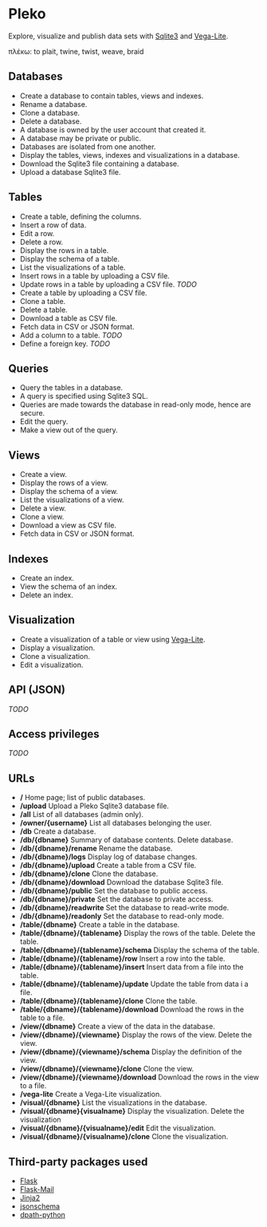 # Pleko

Explore, visualize and publish data sets with
[Sqlite3](https://www.sqlite.org/) and 
[Vega-Lite](https://vega.github.io/vega-lite/).

πλέκω: to plait, twine, twist, weave, braid

## Databases

- Create a database to contain tables, views and indexes.
- Rename a database.
- Clone a database.
- Delete a database.
- A database is owned by the user account that created it.
- A database may be private or public.
- Databases are isolated from one another.
- Display the tables, views, indexes and visualizations in a database.
- Download the Sqlite3 file containing a database.
- Upload a database Sqlite3 file.

## Tables

- Create a table, defining the columns.
- Insert a row of data.
- Edit a row.
- Delete a row.
- Display the rows in a table.
- Display the schema of a table.
- List the visualizations of a table.
- Insert rows in a table by uploading a CSV file.
- Update rows in a table by uploading a CSV file. *TODO*
- Create a table by uploading a CSV file.
- Clone a table.
- Delete a table.
- Download a table as CSV file.
- Fetch data in CSV or JSON format.
- Add a column to a table. *TODO*
- Define a foreign key. *TODO*

## Queries

- Query the tables in a database.
- A query is specified using Sqlite3 SQL.
- Queries are made towards the database in read-only mode, hence are secure.
- Edit the query.
- Make a view out of the query.

## Views

- Create a view.
- Display the rows of a view.
- Display the schema of a view.
- List the visualizations of a view.
- Delete a view.
- Clone a view.
- Download a view as CSV file.
- Fetch data in CSV or JSON format.

## Indexes

- Create an index.
- View the schema of an index.
- Delete an index.

## Visualization

- Create a visualization of a table or view using
  [Vega-Lite](https://vega.github.io/vega-lite/).
- Display a visualization.
- Clone a visualization.
- Edit a visualization.

## API (JSON)

*TODO*

## Access privileges

*TODO*

## URLs

- **/** Home page; list of public databases.
- **/upload** Upload a Pleko Sqlite3 database file.
- **/all** List of all databases (admin only).
- **/owner/{username}** List all databases belonging the user.
- **/db** Create a database.
- **/db/{dbname}** Summary of database contents. Delete database.
- **/db/{dbname}/rename** Rename the database.
- **/db/{dbname}/logs** Display log of database changes.
- **/db/{dbname}/upload** Create a table from a CSV file.
- **/db/{dbname}/clone** Clone the database.
- **/db/{dbname}/download** Download the database Sqlite3 file.
- **/db/{dbname}/public** Set the database to public access.
- **/db/{dbname}/private** Set the database to private access.
- **/db/{dbname}/readwrite** Set the database to read-write mode.
- **/db/{dbname}/readonly** Set the database to read-only mode.
- **/table/{dbname}** Create a table in the database.
- **/table/{dbname}/{tablename}** Display the rows of the table.
   Delete the table.
- **/table/{dbname}/{tablename}/schema** Display the schema of the table.
- **/table/{dbname}/{tablename}/row** Insert a row into the table.
- **/table/{dbname}/{tablename}/insert** Insert data from a file into the table.
- **/table/{dbname}/{tablename}/update** Update the table from data i a file.
- **/table/{dbname}/{tablename}/clone** Clone the table.
- **/table/{dbname}/{tablename}/download** Download the rows in the table
  to a file.
- **/view/{dbname}** Create a view of the data in the database.
- **/view/{dbname}/{viewname}** Display the rows of the view. Delete the view.
- **/view/{dbname}/{viewname}/schema** Display the definition of the view.
- **/view/{dbname}/{viewname}/clone** Clone the view.
- **/view/{dbname}/{viewname}/download** Download the rows in the view
  to a file.
- **/vega-lite** Create a Vega-Lite visualization.
- **/visual/{dbname}** List the visualizations in the database.
- **/visual/{dbname}{visualname}** Display the visualization.
  Delete the visualization
- **/visual/{dbname}/{visualname}/edit** Edit the visualization.
- **/visual/{dbname}/{visualname}/clone** Clone the visualization.

## Third-party packages used

- [Flask](http://flask.pocoo.org/)
- [Flask-Mail](https://pythonhosted.org/Flask-Mail/)
- [Jinja2](http://jinja.pocoo.org/)
- [jsonschema](https://github.com/Julian/jsonschema)
- [dpath-python](https://github.com/akesterson/dpath-python)
